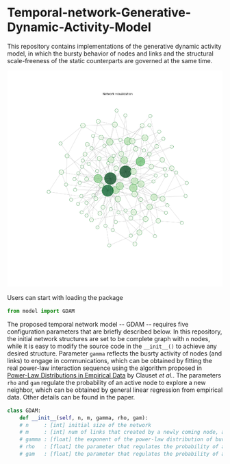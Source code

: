 # Temporal-network-Generative-Dynamic-Activity-Model
This repository contains implementations of the generative dynamic activity model, in which the bursty behavior of nodes and links and the structural scale-freeness of the static counterparts are governed at the same time. 

![image](https://github.com/Guyu98/Temporal-network-Generative-Dynamic-Activity-Model/blob/main/pic/aggregated%20static%20network.png)

Users can start with loading the package
```python
from model import GDAM
```

The proposed temporal network model -- GDAM -- requires five configuration parameters that are briefly described below. In this repository, the initial network structures are set to be complete graph with `n` nodes, while it is easy to modify the source code in the `__init__()` to achieve any desired structure. Parameter `gamma` reflects the busrty activity of nodes (and links) to engage in communications, which can be obtained by fitting the real power-law interaction sequence using the algorithm proposed in [Power-Law Distributions in Empirical Data](https://doi.org/10.1137/070710111) by Clauset *et al.*. The parameters `rho` and `gam` regulate the probability of an active node to explore a new neighbor, which can be obtained by general linear regression from empirical data. Other details can be found in the paper.

```python
class GDAM:
    def __init__(self, n, m, gamma, rho, gam):
    # n     : [int] initial size of the network
    # m     : [int] num of links that created by a newly coming node, also the minimum degree of the aggregated network
    # gamma : [float] the exponent of the power-law distribution of bursty node and link activities
    # rho   : [float] the parameter that regulates the probability of an active node to create a new link according to the size of the network
    # gam   : [float] the parameter that regulates the probability of an active node to create a new link according to its own degree
```
